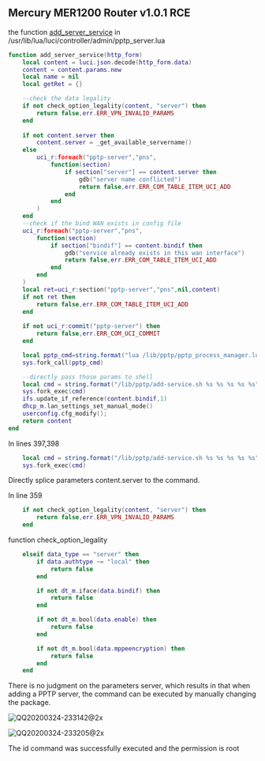 ## Mercury MER1200 Router v1.0.1 RCE

the function <u>add_server_service</u>  in /usr/lib/lua/luci/controller/admin/pptp_server.lua

```lua
function add_server_service(http_form)
	local content = luci.json.decode(http_form.data)
	content = content.params.new
	local name = nil
	local getRet = {}

	--check the data legality
	if not check_option_legality(content, "server") then
		return false,err.ERR_VPN_INVALID_PARAMS
	end
	
	if not content.server then
		content.server = _get_available_servername()
	else
		uci_r:foreach("pptp-server","pns",
			function(section)
				if section["server"] == content.server then
					gdb("server name conflicted")
					return false,err.ERR_COM_TABLE_ITEM_UCI_ADD
				end
			end
		)
	end
	--check if the bind WAN exists in config file
	uci_r:foreach("pptp-server","pns",
		function(section)
			if section["bindif"] == content.bindif then
				gdb("service already exists in this wan interface")
				return false,err.ERR_COM_TABLE_ITEM_UCI_ADD
			end
		end
	)
	local ret=uci_r:section("pptp-server","pns",nil,content)
	if not ret then 
		return false,err.ERR_COM_TABLE_ITEM_UCI_ADD
	end
	
	if not uci_r:commit("pptp-server") then
		return false,err.ERR_COM_UCI_COMMIT
	end

	local pptp_cmd=string.format("lua /lib/pptp/pptp_process_manager.lua")			
	sys.fork_call(pptp_cmd)	

	--directly pass those params to shell
	local cmd = string.format("/lib/pptp/add-service.sh %s %s %s %s %s",content.server,content.bindif,content.enable,content.mppeencryption,content.authtype)
	sys.fork_exec(cmd)
	ifs.update_if_reference(content.bindif,1)
	dhcp_m.lan_settings_set_manual_mode()
	userconfig.cfg_modify();
	return content
end
```

In lines 397,398

```lua
	local cmd = string.format("/lib/pptp/add-service.sh %s %s %s %s %s",content.server,content.bindif,content.enable,content.mppeencryption,content.authtype)
	sys.fork_exec(cmd)
```

Directly splice parameters content.server to the command.

In line 359

```lua
	if not check_option_legality(content, "server") then
		return false,err.ERR_VPN_INVALID_PARAMS
	end
```

function check_option_legality

```lua
	elseif data_type == "server" then
		if data.authtype ~= "local" then
			return false
		end

		if not dt_m.iface(data.bindif) then
			return false
		end

		if not dt_m.bool(data.enable) then
			return false
		end

		if not dt_m.bool(data.mppeencryption) then
			return false
		end
	end
```

There is no judgment on the parameters server, which results in that when adding a PPTP server, the command can be executed by manually changing the package.

![QQ20200324-233142@2x](https://tva1.sinaimg.cn/large/00831rSTgy1gd9uy36hajj32ig0q0wi4.jpg)

![QQ20200324-233205@2x](https://tva1.sinaimg.cn/large/00831rSTgy1gd9uxw2wz7j30oi094gp4.jpg)

The id command was successfully executed and the permission is root

